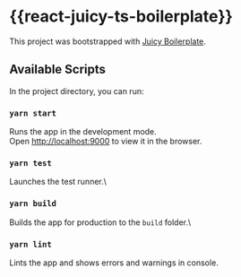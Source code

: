 # {{react-juicy-ts-boilerplate}}

This project was bootstrapped with [Juicy Boilerplate](https://github.com/ohexus/react-juicy-js-boilerplate).

## Available Scripts

In the project directory, you can run:

### `yarn start`

Runs the app in the development mode.\
Open [http://localhost:9000](http://localhost:9000) to view it in the browser.

### `yarn test`

Launches the test runner.\

### `yarn build`

Builds the app for production to the `build` folder.\

### `yarn lint`

Lints the app and shows errors and warnings in console.
